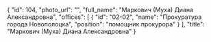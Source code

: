 {
    "id": 104,
    "photo_url": "",
    "full_name": "Маркович (Муха) Диана Александровна",
    "offices": [
        {
            "id": "02-02",
            "name": "Прокуратура города Новополоцка",
            "position": "помощник прокурора"
        }
    ],
    "title": "Маркович (Муха) Диана Александровна"
}